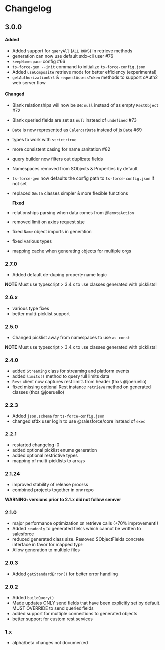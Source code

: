 # Changelog

## 3.0.0

#### Added

* Added support for `queryAll` \(`ALL ROWS`\) in retrieve methods
* generation can now use default sfdx-cli user \#76
* `keepNamespace` config \#66
* `ts-force-gen --init` command to initialize `ts-force-config.json`
* Added `useComposite` retrieve mode for better efficiency \(experimental\)
* `getAuthorizationUrl` & `requestAccessToken` methods to support oAuth2 web server flow

#### Changed

* Blank relationships will now be set `null` instead of as empty `RestObject` \#72
* Blank queried fields are set as `null` instead of `undefined` \#73
* `Date` is now represented as `CalendarDate` instead of js `Date` \#69
* types to work with `strict:true`
* more consistent casing for name sanitation \#82
* query builder now filters out duplicate fields
* Namespaces removed from SObjects & Properties by default
* `ts-force-gen` now defaults the config path to `ts-force-config.json` if not set
* replaced `OAuth` classes simpler & more flexible functions

  **Fixed**

* relationships parsing when data comes from `@RemoteAction`
* removed limit on axios request size
* fixed `Name` object imports in generation
* fixed various types
* mapping cache when generating objects for multiple orgs

### 2.7.0

* Added default de-duping property name logic

**NOTE** Must use typescript &gt; 3.4.x to use classes generated with picklists!

### 2.6.x

* various type fixes
* better multi-picklist support

### 2.5.0

* Changed picklist away from namespaces to use `as const`

**NOTE** Must use typescript &gt; 3.4.x to use classes generated with picklists!

### 2.4.0

* added `Streaming` class for streaming and platform events
* added `limits()` method to query full limits data
* `Rest` client now captures rest limits from header \(thxs @joeruello\)
* fixed missing optional Rest instance `retrieve` method on generated classes \(thxs @joeruello\)

### 2.2.3

* Added `json.schema` for `ts-force-config.json`
* changed sfdx user login to use @salesforce/core instead of `exec`

### 2.2.1

* restarted changelog :0
* added optional picklist enums generation
* added optional restrictive types
* mapping of multi-picklists to arrays

### 2.1.24

* improved stability of release process
* combined projects together in one repo

**WARNING: versions prior to 2.1.x did not follow semver**

### 2.1.0

* major performance optimization on retrieve calls \(+70% improvement!\)
* Added `readonly` to generated fields which cannot be written to salesforce
* reduced generated class size. Removed SObjectFields concrete interface in favor for mapped type
* Allow generation to multiple files

### 2.0.3

* Added `getStandardError()` for better error handling

### 2.0.2

* Added `buildQuery()`
* Made updates ONLY send fields that have been explicitly set by default. MUST OVERRIDE to send queried fields
* added support for multiple connections to generated objects
* better support for custom rest services

### 1.x

* alpha/beta changes not documented

